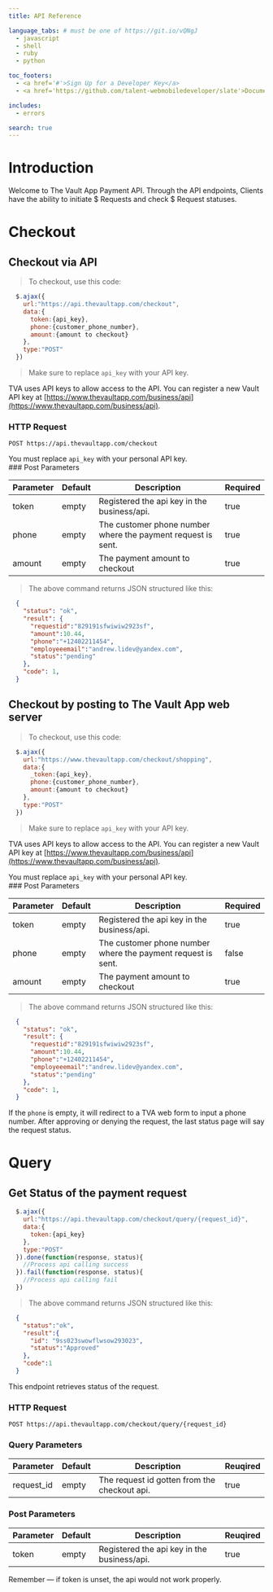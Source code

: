```yaml
---
title: API Reference

language_tabs: # must be one of https://git.io/vQNgJ
  - javascript
  - shell
  - ruby
  - python  

toc_footers:
  - <a href='#'>Sign Up for a Developer Key</a>
  - <a href='https://github.com/talent-webmobiledeveloper/slate'>Documentation Powered by Vault</a>

includes:
  - errors

search: true
---
```


# Introduction

Welcome to The Vault App Payment API. Through the API endpoints, Clients have the ability to initiate $ Requests and check $ Request statuses.

# Checkout 

## Checkout via API

> To checkout, use this code:

```javascript
  $.ajax({
    url:"https://api.thevaultapp.com/checkout",
    data:{
      token:{api_key},
      phone:{customer_phone_number},
      amount:{amount to checkout}
    },
    type:"POST"
  })

```

> Make sure to replace `api_key` with your API key.

TVA uses API keys to allow access to the API. You can register a new Vault API key at [https://www.thevaultapp.com/business/api](https://www.thevaultapp.com/business/api).

### HTTP Request

`POST https://api.thevaultapp.com/checkout`

<aside class="notice">
You must replace <code>api_key</code> with your personal API key.
</aside>
### Post Parameters

Parameter | Default | Description | Required
--------- | ------- | ----------- | ----------- 
token | empty | Registered the api key in the business/api.  | true
phone | empty | The customer phone number where the payment request is sent. | true
amount | empty | The payment amount to checkout | true


> The above command returns JSON structured like this:

```json
  {
    "status": "ok",
    "result": {
      "requestid":"829191sfwiwiw2923sf",
      "amount":10.44,
      "phone":"+12402211454",
      "employeeemail":"andrew.lidev@yandex.com",
      "status":"pending"
    },
    "code": 1,
  }
```

## Checkout by posting to The Vault App web server

> To checkout, use this code:

```javascript
  $.ajax({
    url:"https://www.thevaultapp.com/checkout/shopping",
    data:{
      _token:{api_key},
      phone:{customer_phone_number},
      amount:{amount to checkout}
    },
    type:"POST"
  })

```

> Make sure to replace `api_key` with your API key.

TVA uses API keys to allow access to the API. You can register a new Vault API key at [https://www.thevaultapp.com/business/api](https://www.thevaultapp.com/business/api).

<aside class="notice">
You must replace <code>api_key</code> with your personal API key.
</aside>
### Post Parameters

Parameter | Default | Description | Required
--------- | ------- | ----------- | ----------- 
token | empty | Registered the api key in the business/api.  | true
phone | empty | The customer phone number where the payment request is sent. | false
amount | empty | The payment amount to checkout | true


> The above command returns JSON structured like this:

```json
  {
    "status": "ok",
    "result": {
      "requestid":"829191sfwiwiw2923sf",
      "amount":10.44,
      "phone":"+12402211454",
      "employeeemail":"andrew.lidev@yandex.com",
      "status":"pending"
    },
    "code": 1,
  }
```

<aside class="notice">
   If the <code>phone</code> is empty, it will redirect to a TVA web form to input a phone number. After approving or denying the request, the last status page will say the request status.
</aside>

# Query

## Get Status of the payment request


```javascript
  $.ajax({
    url:"https://api.thevaultapp.com/checkout/query/{request_id}",
    data:{
      token:{api_key}
    },
    type:"POST"
  }).done(function(response, status){
    //Process api calling success
  }).fail(function(response, status){
    //Process api calling fail
  })
```

> The above command returns JSON structured like this:

```json
  {
    "status":"ok",
    "result":{
      "id": "9ss023swowflwsow293023",
      "status":"Approved"
    },
    "code":1
  }
```

This endpoint retrieves status of the request.

### HTTP Request

`POST https://api.thevaultapp.com/checkout/query/{request_id}`

### Query Parameters

Parameter | Default | Description | Reuqired 
--------- | ------- | ----------- | ------------
request_id | empty | The request id gotten from the checkout api. | true

### Post Parameters

Parameter | Default | Description | Reuqired 
--------- | ------- | ----------- | ------------
token | empty | Registered the api key in the business/api.  | true


<aside class="success">
Remember — if token is unset, the api would not work properly.
</aside>



